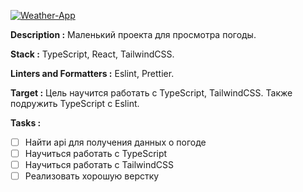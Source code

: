 <a href="https://www.figma.com/file/b1OB7hsG76yofG9FU2Xrow/Weather-App?node-id=0%3A1&t=Aub7sscuBbFU5lgX-1" title="Figma link"><img src="../weather-react/design/banner/Banner.png" alt="Weather-App"></a>

**Description :** Маленький проекта для просмотра погоды.

**Stack :** TypeScript, React, TailwindCSS.

**Linters and Formatters :** Eslint, Prettier.

**Target :** Цель научится работать с TypeScript, TailwindCSS. Также подружить TypeScript c Eslint.

**Tasks :**

- [ ] Найти api для получения данных о погоде
- [ ] Научиться работать с TypeScript
- [ ] Научиться работать с TailwindCSS
- [ ] Реализовать хорошую верстку
